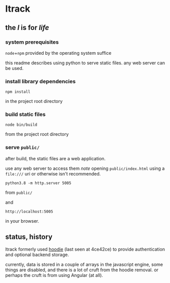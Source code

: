 # ltrack

## the _l_ is for _life_

### system prerequisites

`node`+`npm` provided by the operating system suffice

this readme describes using python to serve static
files.  any web server can be used.

### install library dependencies

```
npm install
```

in the project root directory

### build static files

```
node bin/build
```

from the project root directory

### serve `public/`

after build, the static files
are a web application.

use any web server to access them
_note_ opening `public/index.html`
using a `file:///` uri or otherwise
isn't recommended.

```
python3.8 -m http.server 5005
```

from `public/`

and

```
http://localhost:5005
```

in your browser.

## status, history

ltrack formerly used
[hoodie](http://hood.ie/)
(last seen at 4ce42ce)
to provide authentication
and optional backend storage.

currently, data is stored in a couple
of arrays in the javascript engine,
some things are disabled, and
there is a lot of cruft from the hoodie removal.
or perhaps the cruft is from using Angular
(at all).
